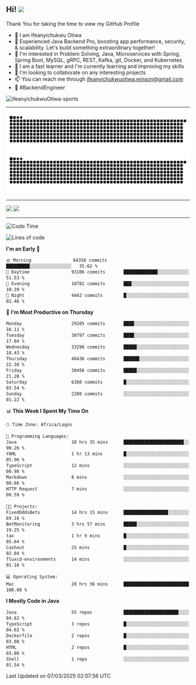 <!-- BLOG-POST-LIST:START --><!-- BLOG-POST-LIST:END -->

## Hi! <img src="https://media.giphy.com/media/hvRJCLFzcasrR4ia7z/giphy.gif" width="4%"> 

Thank You for taking the time to view my GitHub Profile

- 👋 I am Ifeanyichukwu Otiwa
- 🚀 Experienced Java Backend Pro, boosting app performance, security, & scalability. Let's build something extraordinary together!
- 👀 I'm interested in Problem Solving, Java, Microservices with Spring, Spring Boot, MySQL, gRPC, REST, Kafka, git, Docker, and Kubernetes
- 🌱 I am a fast learner and I'm currently learning and improving my skills
- 💞️ I'm looking to collaborate on any interesting projects
- 📫 You can reach me through ifeanyichukwuotiwa.winson@gmail.com
- 🚀 #BackendEngineer

<p align="left" marginTop="10px"> <img src="https://komarev.com/ghpvc/?username=ifeanyichukwuOtiwa-sports&label=Profile%20views&color=0e75b6&style=for-the-badge" alt="ifeanyichukwuOtiwa-sports" /> </p>

***

<!--🐍📈SNAKEGRAPH / 🌐WEBSITE: https://github.com/Platane/snk -->
![github contribution grid snake animation](https://raw.githubusercontent.com/ifeanyichukwuOtiwa-sports/ifeanyichukwuOtiwa-sports/output/github-contribution-grid-snake-dark.svg#gh-dark-mode-only)![github contribution grid snake animation](https://raw.githubusercontent.com/ifeanyichukwuOtiwa-sports/ifeanyichukwuOtiwa-sports/output/github-contribution-grid-snake.svg#gh-light-mode-only)

***

<p float="left">
  <img float="left" src="https://github-readme-stats.vercel.app/api?username=ifeanyichukwuOtiwa-sports&count_private=true&include_all_commits=true&theme=react&show_icons=true" />
  <img float="right" src="https://github-readme-stats.vercel.app/api/top-langs/?username=ifeanyichukwuOtiwa-sports&layout=compact&show_icons=true&theme=react" /> 
</p>

***



<!--START_SECTION:waka-->
![Code Time](http://img.shields.io/badge/Code%20Time-3%2C515%20hrs%2039%20mins-blue)

![Lines of code](https://img.shields.io/badge/From%20Hello%20World%20I%27ve%20Written-45.0%20million%20lines%20of%20code-blue)

**I'm an Early 🐤** 

```text
🌞 Morning                64356 commits       █████████░░░░░░░░░░░░░░░░   35.62 % 
🌆 Daytime                93106 commits       █████████████░░░░░░░░░░░░   51.53 % 
🌃 Evening                18782 commits       ███░░░░░░░░░░░░░░░░░░░░░░   10.39 % 
🌙 Night                  4442 commits        █░░░░░░░░░░░░░░░░░░░░░░░░   02.46 % 
```
📅 **I'm Most Productive on Thursday** 

```text
Monday                   29105 commits       ████░░░░░░░░░░░░░░░░░░░░░   16.11 % 
Tuesday                  30797 commits       ████░░░░░░░░░░░░░░░░░░░░░   17.04 % 
Wednesday                33296 commits       █████░░░░░░░░░░░░░░░░░░░░   18.43 % 
Thursday                 40436 commits       ██████░░░░░░░░░░░░░░░░░░░   22.38 % 
Friday                   38456 commits       █████░░░░░░░░░░░░░░░░░░░░   21.28 % 
Saturday                 6388 commits        █░░░░░░░░░░░░░░░░░░░░░░░░   03.54 % 
Sunday                   2208 commits        ░░░░░░░░░░░░░░░░░░░░░░░░░   01.22 % 
```


📊 **This Week I Spent My Time On** 

```text
🕑︎ Time Zone: Africa/Lagos

💬 Programming Languages: 
Java                     18 hrs 35 mins      ███████████████████████░░   90.26 % 
YAML                     1 hr 13 mins        █░░░░░░░░░░░░░░░░░░░░░░░░   05.96 % 
TypeScript               12 mins             ░░░░░░░░░░░░░░░░░░░░░░░░░   00.98 % 
Markdown                 8 mins              ░░░░░░░░░░░░░░░░░░░░░░░░░   00.66 % 
HTTP Request             7 mins              ░░░░░░░░░░░░░░░░░░░░░░░░░   00.59 % 

🐱‍💻 Projects: 
FixedOddsBets            14 hrs 15 mins      █████████████████░░░░░░░░   69.16 % 
BetMonitoring            3 hrs 57 mins       █████░░░░░░░░░░░░░░░░░░░░   19.25 % 
tax                      1 hr 9 mins         █░░░░░░░░░░░░░░░░░░░░░░░░   05.64 % 
Cashout                  25 mins             █░░░░░░░░░░░░░░░░░░░░░░░░   02.04 % 
fluxcd-environments      14 mins             ░░░░░░░░░░░░░░░░░░░░░░░░░   01.16 % 

💻 Operating System: 
Mac                      20 hrs 36 mins      █████████████████████████   100.00 % 
```

**I Mostly Code in Java** 

```text
Java                     55 repos            █████████████████████░░░░   84.62 % 
TypeScript               3 repos             █░░░░░░░░░░░░░░░░░░░░░░░░   04.62 % 
Dockerfile               2 repos             █░░░░░░░░░░░░░░░░░░░░░░░░   03.08 % 
HTML                     2 repos             █░░░░░░░░░░░░░░░░░░░░░░░░   03.08 % 
Shell                    1 repo              ░░░░░░░░░░░░░░░░░░░░░░░░░   01.54 % 
```




 Last Updated on 07/03/2025 02:07:56 UTC
<!--END_SECTION:waka-->

<!--
<p align="center">
![trophy](https://github-profile-trophy.vercel.app/?username=ifeanyichukwuOtiwa-sports&theme=onedark) (https://github.com/ryo-ma/github-profile-trophy)
</p>
-->

<!---
ifeanyi-otiwa/ifeanyi-otiwa is a ✨ special ✨ repository because its `README.md` (this file) appears on your GitHub profile.
You can click the Preview link to take a look at your changes.
--->
